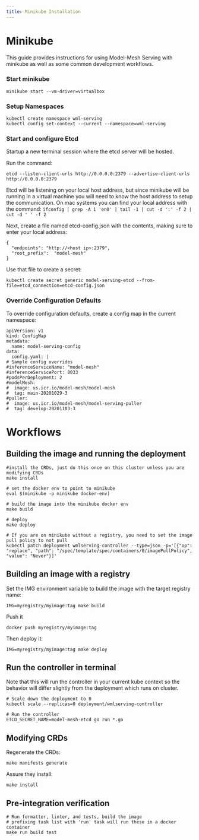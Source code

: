 ```yaml
---
title: Minikube Installation
---
```


# Minikube

This guide provides instructions for using Model-Mesh Serving with minikube as well as some common development workflows.

### Start minikube

```
minikube start --vm-driver=virtualbox
```

### Setup Namespaces

```
kubectl create namespace wml-serving
kubectl config set-context --current --namespace=wml-serving
```

### Start and configure Etcd

Startup a new terminal session where the etcd server will be hosted.

Run the command:

```
etcd --listen-client-urls http://0.0.0.0:2379 --advertise-client-urls http://0.0.0.0:2379
```

Etcd will be listening on your local host address, but since minikube will be running in a virtual machine you will need to know the host address to setup the communication. On mac systems you can find your local address with the command:
`ifconfig | grep -A 1 'en0' | tail -1 | cut -d ':' -f 2 | cut -d ' ' -f 2`

Next, create a file named etcd-config.json with the contents, making sure to enter your local address:

```
{
  "endpoints": "http://<host ip>:2379",
  "root_prefix":  "model-mesh"
}
```

Use that file to create a secret:

```
kubectl create secret generic model-serving-etcd --from-file=etcd_connection=etcd-config.json
```

### Override Configuration Defaults

To override configuration defaults, create a config map in the current namespace:

```
apiVersion: v1
kind: ConfigMap
metadata:
  name: model-serving-config
data:
  config.yaml: |
# Sample config overrides
#inferenceServiceName: "model-mesh"
#inferenceServicePort: 8033
#podsPerDeployment: 2
#modelMesh:
#  image: us.icr.io/model-mesh/model-mesh
#  tag: main-20201029-3
#puller:
#  image: us.icr.io/model-mesh/model-serving-puller
#  tag: develop-20201103-3
```

# Workflows

## Building the image and running the deployment

```
#install the CRDs, just do this once on this cluster unless you are modifying CRDs
make install

# set the docker env to point to minikube
eval $(minikube -p minikube docker-env)

# build the image into the minikube docker env
make build

# deploy
make deploy

# If you are on minikube without a registry, you need to set the image pull policy to not pull
kubectl patch deployment wmlserving-controller --type=json -p='[{"op": "replace", "path": "/spec/template/spec/containers/0/imagePullPolicy", "value": "Never"}]'
```

## Building an image with a registry

Set the IMG environment variable to build the image with the target registry name:

```
IMG=myregistry/myimage:tag make build
```

Push it

```
docker push myregistry/myimage:tag
```

Then deploy it:

```
IMG=myregistry/myimage:tag make deploy
```

## Run the controller in terminal

Note that this will run the controller in your current kube context so the behavior will differ slightly from the deployment which runs on cluster.

```
# Scale down the deployment to 0
kubectl scale --replicas=0 deployment/wmlserving-controller

# Run the controller
ETCD_SECRET_NAME=model-mesh-etcd go run *.go
```

## Modifying CRDs

Regenerate the CRDs:

```
make manifests generate
```

Assure they install:

```
make install
```

## Pre-integration verification

```
# Run formatter, linter, and tests, build the image
# prefixing task list with 'run' task will run these in a docker container
make run build test
```
